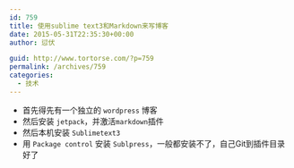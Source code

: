 ```yaml
---
id: 759
title: 使用sublime text3和Markdown来写博客
date: 2015-05-31T22:35:30+00:00
author: 愆伏

guid: http://www.tortorse.com/?p=759
permalink: /archives/759
categories:
  - 技术
---
```

 - 首先得先有一个独立的 `wordpress` 博客
 - 然后安装 `jetpack`，并激活`markdown`插件
 - 然后本机安装 `Sublimetext3`
 - 用 `Package control` 安装 `Sublpress`，一般都安装不了，自己Git到插件目录好了